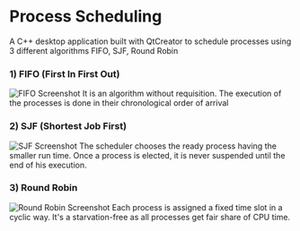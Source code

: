 # Process Scheduling

A C++ desktop application built with QtCreator to schedule processes using 3 different algorithms
FIFO, SJF, Round Robin

### 1) FIFO (First In First Out)

![FIFO Screenshot](https://imgur.com/IVVSjOC)
It is an algorithm without requisition. The execution of the processes is done in their chronological order of arrival

### 2) SJF (Shortest Job First)

![SJF Screenshot](https://imgur.com/5E1C667)
The scheduler chooses the ready process having the smaller run time. Once a process is elected, it is never suspended until the end of his execution.

### 3) Round Robin

![Round Robin Screenshot](https://imgur.com/1iU9miY)
Each process is assigned a fixed time slot in a cyclic way. It's a starvation-free as all processes get fair share of CPU time.